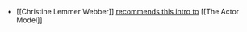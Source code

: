 - [[Christine Lemmer Webber]] [recommends this intro to](https://eighty-twenty.org/2016/10/18/actors-hopl) [[The Actor Model]]
